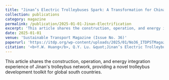 ```yaml
---
title: "Jinan’s Electric Trolleybuses Spark: A Transformation for China "
collection: publications
category: magazine
permalink: /publication/2025-01-01-Jinan-Electrification
excerpt: 'This article shares the construction, operation, and energy integration experience of Jinan's trolleybus network, providing a novel trolleybus development toolkit for global south countries.'
date: 2025-01-01
venue: 'Sustainable Transport Magazine (Issue No. 36)'
paperurl: 'https://itdp.org/wp-content/uploads/2025/01/No36_ITDPSTMagazine_2024Small.pdf'
citation: '<b>Y.W. Huang</b>, Q.Y. Lu. &quot;Jinan’s Electric Trolleybuses Spark: A Transformation for China.&quot; <i>Sustainable Transport Magazine</i>, 2025, 36.'
---
```


This article shares the construction, operation, and energy integration experience of Jinan's trolleybus network, providing a novel trolleybus development toolkit for global south countries.
